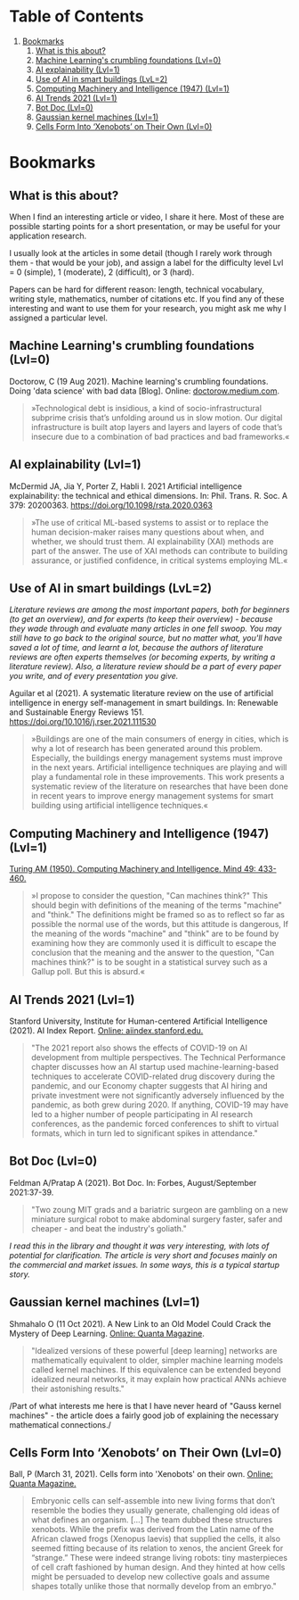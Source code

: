 
# Table of Contents

1.  [Bookmarks](#org048a0bf)
    1.  [What is this about?](#org566dfc9)
    2.  [Machine Learning's crumbling foundations (Lvl=0)](#orgaeecc8d)
    3.  [AI explainability (Lvl=1)](#orgc1fde5c)
    4.  [Use of AI in smart buildings (LvL=2)](#orgc3c5725)
    5.  [Computing Machinery and Intelligence (1947) (Lvl=1)](#org41b5d8b)
    6.  [AI Trends 2021 (Lvl=1)](#orgd63aa90)
    7.  [Bot Doc (Lvl=0)](#org6fb80c6)
    8.  [Gaussian kernel machines (Lvl=1)](#orgafb129a)
    9.  [Cells Form Into ‘Xenobots’ on Their Own (Lvl=0)](#orgbf325c0)


<a id="org048a0bf"></a>

# Bookmarks


<a id="org566dfc9"></a>

## What is this about?

When I find an interesting article or video, I share it here. Most
of these are possible starting points for a short presentation, or
may be useful for your application research.

I usually look at the articles in some detail (though I rarely work
through them - that would be your job), and assign a label for the
difficulty level Lvl = 0 (simple), 1 (moderate), 2 (difficult), or 3
(hard).

Papers can be hard for different reason: length, technical
vocabulary, writing style, mathematics, number of citations etc. If
you find any of these interesting and want to use them for your
research, you might ask me why I assigned a particular level.


<a id="orgaeecc8d"></a>

## Machine Learning's crumbling foundations (Lvl=0)

Doctorow, C (19 Aug 2021). Machine learning's crumbling
foundations. Doing 'data science' with bad data [Blog]. Online:
[doctorow.medium.com](https://doctorow.medium.com/machine-learnings-crumbling-foundations-bd11efa22b0).

> »Technological debt is insidious, a kind of socio-infrastructural
> subprime crisis that’s unfolding around us in slow motion. Our digital
> infrastructure is built atop layers and layers and layers of code
> that’s insecure due to a combination of bad practices and bad
> frameworks.«


<a id="orgc1fde5c"></a>

## AI explainability (Lvl=1)

McDermid JA, Jia Y, Porter Z, Habli I. 2021 Artificial
intelligence explainability: the technical and ethical
dimensions. In: Phil. Trans. R. Soc. A 379: 20200363.
<https://doi.org/10.1098/rsta.2020.0363>

> »The use of critical ML-based systems to assist or to replace the human decision-maker raises many
> questions about when, and whether, we should trust them. AI explainability (XAI) methods are
> part of the answer. The use of XAI methods can contribute to building assurance, or justified
> confidence, in critical systems employing ML.«


<a id="orgc3c5725"></a>

## Use of AI in smart buildings (LvL=2)

*Literature reviews are among the most important papers, both for beginners (to get an overview), and for experts (to keep their overview) - because they wade through and evaluate many articles in one fell swoop. You may still have to go back to the original source, but no matter what, you'll have saved a lot of time, and learnt a lot, because the authors of literature reviews are often experts themselves (or becoming experts, by writing a literature review). Also, a literature review should be a part of every paper you write, and of every presentation you give.*

Aguilar et al (2021). A systematic literature review on the
use of artificial intelligence in energy self-management in smart
buildings. In: Renewable and Sustainable Energy
Reviews 151. <https://doi.org/10.1016/j.rser.2021.111530>

> »Buildings are one of the main consumers of energy in cities, which
> is why a lot of research has been generated around this
> problem. Especially, the buildings energy management systems must
> improve in the next years. Artificial intelligence techniques are
> playing and will play a fundamental role in these
> improvements. This work presents a systematic review of the
> literature on researches that have been done in recent years to
> improve energy management systems for smart building using
> artificial intelligence techniques.«


<a id="org41b5d8b"></a>

## Computing Machinery and Intelligence (1947) (Lvl=1)

[Turing AM (1950). Computing Machinery and Intelligence. Mind 49:
433-460.](https://www.csee.umbc.edu/courses/471/papers/turing.pdf)

> »I propose to consider the question, "Can machines think?" This should begin with
> definitions of the meaning of the terms "machine" and "think." The definitions might be
> framed so as to reflect so far as possible the normal use of the words, but this attitude is
> dangerous, If the meaning of the words "machine" and "think" are to be found by
> examining how they are commonly used it is difficult to escape the conclusion that the
> meaning and the answer to the question, "Can machines think?" is to be sought in a
> statistical survey such as a Gallup poll. But this is absurd.«


<a id="orgd63aa90"></a>

## AI Trends 2021 (Lvl=1)

Stanford University, Institute for Human-centered Artificial
Intelligence (2021). AI Index Report. [Online: aiindex.stanford.edu.](https://aiindex.stanford.edu/report/)

> "The 2021 report also shows the effects of COVID-19 on AI development
> from multiple perspectives. The Technical Performance chapter
> discusses how an AI startup used machine-learning-based techniques to
> accelerate COVID-related drug discovery during the pandemic, and our
> Economy chapter suggests that AI hiring and private investment were
> not significantly adversely influenced by the pandemic, as both grew
> during 2020. If anything, COVID-19 may have led to a higher number of
> people participating in AI research conferences, as the pandemic
> forced conferences to shift to virtual formats, which in turn led to
> significant spikes in attendance."


<a id="org6fb80c6"></a>

## Bot Doc (Lvl=0)

Feldman A/Pratap A (2021). Bot Doc. In: Forbes, August/September
2021:37-39.

> "Two zoung MIT grads and a bariatric surgeon are gambling on a new
> miniature surgical robot to make abdominal surgery faster, safer
> and cheaper - and beat the industry's goliath."

*I read this in the library and thought it was very interesting, with lots of potential for clarification. The article is very short and focuses mainly on the commercial and market issues. In some
ways, this is a typical startup story.*


<a id="orgafb129a"></a>

## Gaussian kernel machines (Lvl=1)

Shmahalo O (11 Oct 2021). A New Link to an Old Model Could Crack
the Mystery of Deep Learning. [Online: Quanta Magazine](https://www.quantamagazine.org/a-new-link-to-an-old-model-could-crack-the-mystery-of-deep-learning-20211011/).

> "Idealized versions of these powerful [deep learning] networks are
> mathematically equivalent to older, simpler machine learning models
> called kernel machines. If this equivalence can be extended beyond
> idealized neural networks, it may explain how practical ANNs
> achieve their astonishing results."

/Part of what interests me here is that I have never heard of
"Gauss kernel machines" - the article does a fairly good job of
explaining the necessary mathematical connections./


<a id="orgbf325c0"></a>

## Cells Form Into ‘Xenobots’ on Their Own (Lvl=0)

Ball, P (March 31, 2021). Cells form into 'Xenobots' on their
own. [Online: Quanta Magazine.](https://www.quantamagazine.org/cells-form-into-xenobots-on-their-own-20210331/)

> Embryonic cells can self-assemble into new living forms that don’t
> resemble the bodies they usually generate, challenging old ideas of
> what defines an organism. [&#x2026;] The team dubbed these structures
> xenobots. While the prefix was derived from the Latin name of the
> African clawed frogs (Xenopus laevis) that supplied the cells, it
> also seemed fitting because of its relation to xenos, the ancient
> Greek for “strange.” These were indeed strange living robots: tiny
> masterpieces of cell craft fashioned by human design. And they
> hinted at how cells might be persuaded to develop new collective
> goals and assume shapes totally unlike those that normally develop
> from an embryo."

